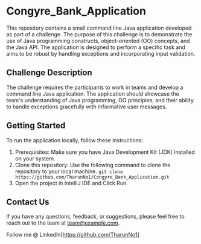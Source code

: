 # Congyre_Bank_Application

This repository contains a small command line Java application developed as part of a challenge. The purpose of this challenge is to demonstrate the use of Java programming constructs, object-oriented (OO) concepts, and the Java API. The application is designed to perform a specific task and aims to be robust by handling exceptions and incorporating input validation.

## Challenge Description

The challenge requires the participants to work in teams and develop a command line Java application. The application should showcase the team's understanding of Java programming, OO principles, and their ability to handle exceptions gracefully with informative user messages.

## Getting Started

To run the application locally, follow these instructions:

1. Prerequisites: Make sure you have Java Development Kit (JDK) installed on your system.
2. Clone this repository: Use the following command to clone the repository to your local machine.
`git clone https://github.com/TharunNo1/Congyre_Bank_Application.git`
3. Open the project in IntelliJ IDE and Click Run.

## Contact Us

If you have any questions, feedback, or suggestions, please feel free to reach out to the team at team@example.com.


Follow me @ LinkedIn[https://github.com/TharunNo1]
